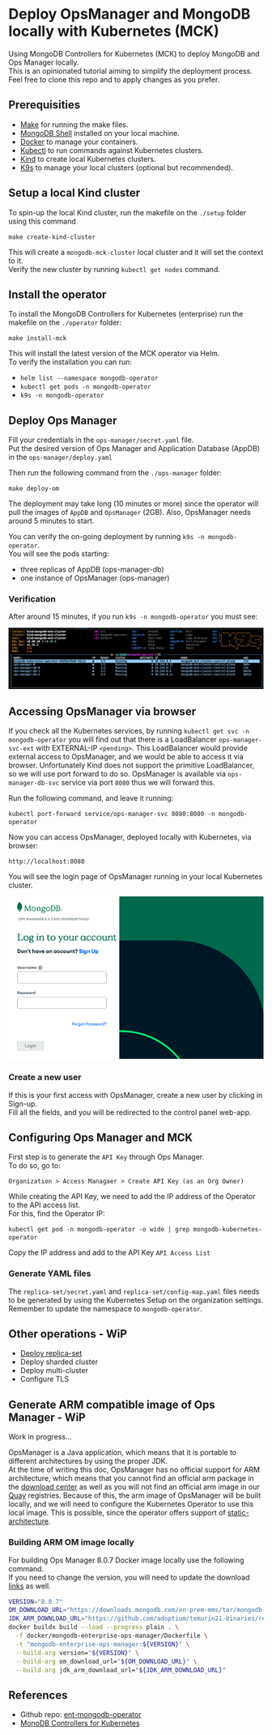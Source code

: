# Deploy OpsManager and MongoDB locally with Kubernetes (MCK)

Using MongoDB Controllers for Kubernetes (MCK) to deploy MongoDB and Ops Manager locally.  
This is an opinionated tutorial aiming to simplify the deployment process.  
Feel free to clone this repo and to apply changes as you prefer.  

## Prerequisities

- [Make](https://www.gnu.org/software/make/) for running the make files.
- [MongoDB Shell](https://www.mongodb.com/docs/mongodb-shell/) installed on your local machine.
- [Docker](https://www.docker.com/) to manage your containers.
- [Kubectl](https://kubernetes.io/docs/tasks/tools/install-kubectl-macos/) to run commands against Kubernetes clusters.
- [Kind](https://kind.sigs.k8s.io/) to create local Kubernetes clusters.
- [K9s](https://k9scli.io/) to manage your local clusters (optional but recommended).


## Setup a local Kind cluster

To spin-up the local Kind cluster, run the makefile on the `./setup` folder using this command 

```
make create-kind-cluster
```
This will create a ``mongodb-mck-cluster`` local cluster and it will set the context to it.  
Verify the new cluster by running ``kubectl get nodes`` command.  


## Install the operator

To install the MongoDB Controllers for Kubernetes (enterprise) run the makefile on the ``./operator`` folder:

```
make install-mck
```

This will install the latest version of the MCK operator via Helm.  
To verify the installation you can run:
- ``helm list --namespace mongodb-operator`` 
- ``kubectl get pods -n mongodb-operator``
- ``k9s -n mongodb-operator``

## Deploy Ops Manager

Fill your credentials in the ``ops-manager/secret.yaml`` file.  
Put the desired version of Ops Manager and Application Database (AppDB) in the ``ops-manager/deploy.yaml`` 

Then run the following command from the ``./ops-manager`` folder:

```
make deploy-om
```  

The deployment may take long (10 minutes or more) since the operator will pull the images of ``AppDB`` and ``OpsManager`` (2GB). Also, OpsManager needs around 5 minutes to start.  

You can verify the on-going deployment by running ``k9s -n mongodb-operator``.  
You will see the pods starting:
- three replicas of AppDB (ops-manager-db) 
- one instance of OpsManager (ops-manager)

### Verification

After around 15 minutes, if you run ``k9s -n mongodb-operator`` you must see:

![Alt text](/images/k9s-after-install.png)

## Accessing OpsManager via browser

If you check all the Kubernetes services, by running ``kubectl get svc -n mongodb-operator`` you will find out that there is a LoadBalancer ``ops-manager-svc-ext`` with EXTERNAL-IP ``<pending>``. This LoadBalancer would provide external access to OpsManager, and we would be able to access it via browser. Unfortunately Kind does not support the primitive LoadBalancer, so we will use port forward to do so. OpsManager is available via ``ops-manager-db-svc`` service via port ``8080`` thus we will forward this. 

Run the following command, and leave it running:

```
kubectl port-forward service/ops-manager-svc 8080:8080 -n mongodb-operator
```  

Now you can access OpsManager, deployed locally with Kubernetes, via browser:

```
http://localhost:8080
```

You will see the login page of OpsManager running in your local Kubernetes cluster.

![Alt text](/images/om-login.png)

### Create a new user

If this is your first access with OpsManager, create a new user by clicking in Sign-up.  
Fill all the fields, and you will be redirected to the control panel web-app.


## Configuring Ops Manager and MCK

First step is to generate the ``API Key`` through Ops Manager.  
To do so, go to:  
```
Organization > Access Managaer > Create API Key (as an Org Owner)
```

While creating the API Key, we need to add the IP address of the Operator to the API access list.  
For this, find the Operator IP:
```
kubectl get pod -n mongodb-operator -o wide | grep mongodb-kubernetes-operator
```

Copy the IP address and add to the API Key ``API Access List``   

### Generate YAML files
The ``replica-set/secret.yaml`` and ``replica-set/config-map.yaml`` files needs to be generated by using the Kubernetes Setup on the organization settings. Remember to update the namespace to ``mongodb-operator``.

## Other operations - WiP

- [Deploy replica-set](https://github.com/vinilage/mck-om/replica-set/)
- Deploy sharded cluster
- Deploy multi-cluster
- Configure TLS

## Generate ARM compatible image of Ops Manager - WiP

Work in progress...

OpsManager is a Java application, which means that it is portable to different architectures by using the proper JDK.  
At the time of writing this doc, OpsManager has no official support for ARM architecture, which means that you cannot find an official arm package in the [download center](https://www.mongodb.com/try/download/ops-manager) as well as you will not find an official arm image in our [Quay](https://quay.io/repository/mongodb/mongodb-enterprise-ops-manager-ubi?tab=tags&tag=latest) registries. Because of this, the arm image of OpsManager will be built locally, and we will need to configure the Kubernetes Operator to use this local image. This is possible, since the operator offers support of [static-architecture](https://www.mongodb.com/docs/kubernetes/current/tutorial/plan-k8s-op-container-images/).

### Building ARM OM image locally

For building Ops Manager 8.0.7 Docker image locally use the following command.  
If you need to change the version, you will need to update the download [links](https://github.com/karl-denby/mongo-infra-docker/blob/main/ops-manager/quick-start.sh) as well.

```bash
VERSION="8.0.7"
OM_DOWNLOAD_URL="https://downloads.mongodb.com/on-prem-mms/tar/mongodb-mms-8.0.7.500.20250505T1426Z.tar.gz"
JDK_ARM_DOWNLOAD_URL="https://github.com/adoptium/temurin21-binaries/releases/download/jdk-21.0.6%2B7/OpenJDK21U-jdk_aarch64_linux_hotspot_21.0.6_7.tar.gz" 
docker buildx build --load --progress plain . \
  -f docker/mongodb-enterprise-ops-manager/Dockerfile \
  -t "mongodb-enterprise-ops-manager:${VERSION}" \
  --build-arg version="${VERSION}" \
  --build-arg om_download_url="${OM_DOWNLOAD_URL}" \
  --build-arg jdk_arm_download_url="${JDK_ARM_DOWNLOAD_URL}"
```


## References

- Github repo: [ent-mongodb-operator](https://github.com/kamloiic/ent-mongodb-opertor)
- [MonoDB Controllers for Kubernetes](https://www.mongodb.com/docs/kubernetes-operator/current/)

